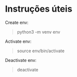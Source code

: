 # Instruções úteis

Create env:

> python3 -m venv env

Activate env:

> source env/bin/activate

Deactivate env:

> deactivate
